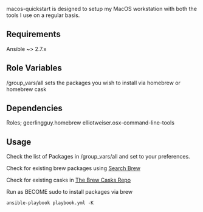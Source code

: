 macos-quickstart is designed to setup my MacOS workstation with both the tools I use on a regular basis.

Requirements
------------

Ansible ~> 2.7.x

Role Variables
--------------

/group_vars/all sets the packages you wish to install via homebrew or homebrew cask


Dependencies
------------

Roles;
geerlingguy.homebrew
elliotweiser.osx-command-line-tools


Usage
------------

Check the list of Packages in /group_vars/all and set to your preferences.

Check for existing brew packages using [Search Brew](http://searchbrew.com/)

Check for existing casks in [The Brew Casks Repo](https://github.com/Homebrew/homebrew-cask/tree/master/Casks)

Run as BECOME sudo to install packages via brew

`ansible-playbook playbook.yml -K`
